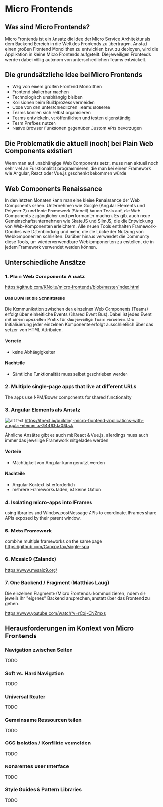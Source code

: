 # Micro Frontends

## Was sind Micro Frontends?

Micro Frontends ist ein Ansatz die Idee der Micro Service Architektur als dem Backend Bereich in die Welt des Frontends zu übertragen. Anstatt einen großen Frontend Monolithen zu entwicklen bzw. zu deployen, wird die Applikation in kleine Micro Frontends aufgeteilt. Die jeweiligen Frontends werden dabei völlig autonom von unterschiedlichen Teams entwickelt.

## Die grundsätzliche Idee bei Micro Frontends

* Weg von einem großen Frontend Monolithen
* Frontend skalierbar machen
* Technologisch unabhängig bleiben
* Kollisionen beim Buildprozess vermeiden
* Code von den unterschiedlichen Teams isolieren
* Teams können sich selbst organisieren
* Teams entwickeln, veröffentlichen und testen eigenständig
* Team Prefixes nutzen
* Native Browser Funktionen gegenüber Custom APIs bevorzugen

## Die Problematik die aktuell (noch) bei Plain Web Components existiert

Wenn man auf unabhängige Web Components setzt, muss man aktuell noch sehr viel an Funktionalität programmieren, die man bei einem Framework wie Angular, React oder Vue.js geschenkt bekommen würde.

## Web Components Renaissance
In den letzten Monaten kann man eine kleine Renaissance der Web Components sehen. Unternehmen wie Google (Angular Elements und Polymer 2) und Ionic Framework (Stencil) bauen Tools auf, die Web Components zugänglicher und performanter machen. Es gibt auch neue Gemeinschaftsunternehmen wie SkateJS und SlimJS, die die Entwicklung von Web-Komponenten erleichtern. Alle neuen Tools enthalten Framework-Goodies wie Datenbindung und mehr, die die Lücke der Nutzung von Webkomponenten schließen. Darüber hinaus verwendet die Community diese Tools, um wiederverwendbare Webkomponenten zu erstellen, die in jedem Framework verwendet werden können.

## Unterschiedliche Ansätze

### 1. Plain Web Components Ansatz
https://github.com/KNolte/micro-frontends/blob/master/index.html

#### Das DOM ist die Schnittstelle
Die Kommunikation zwischen den einzelnen Web Components (Teams) erfolgt über einheitliche Events (Shared Event Bus). Dabei ist jedes Event mit einem speziellen Prefix für das jeweilige Team versehen. Die Initialisierung jeder einzelnen Komponente erfolgt ausschließlich über das setzen von HTML Attributen.

#### Vorteile
* keine Abhängigkeiten

#### Nachteile
* Sämtliche Funktionalität muss selbst geschrieben werden

### 2. Multiple single-page apps that live at different URLs
The apps use NPM/Bower components for shared functionality

### 3. Angular Elements als Ansatz
![alt text](https://cdn-images-1.medium.com/max/2000/1*x-BikaKLnRBWop9T-6gJmA.png)
https://itnext.io/building-micro-frontend-applications-with-angular-elements-34483da08bcb

Ähnliche Ansätze gibt es auch mit React & Vue.js, allerdings muss auch immer das jeweilige Framework mitgeladen werden.

#### Vorteile
* Mächtigkeit von Angular kann genutzt werden

#### Nachteile
* Angular Kontext ist erforderlich
* mehrere Frameworks laden, ist keine Option

### 4. Isolating micro-apps into IFrames
using libraries and Window.postMessage APIs to coordinate. IFrames share APIs exposed by their parent window.

### 5. Meta Framework
combine multiple frameworks on the same page 
https://github.com/CanopyTax/single-spa

### 6. Mosaic9 (Zalando)
https://www.mosaic9.org/

### 7. One Backend / Fragment (Matthias Laug)
Die einzelnen Fragmente (Micro Frontends) kommunizieren, indem sie jeweils ihr "eigenes" Backend ansprechen, anstatt über das Frontend zu gehen.

https://www.youtube.com/watch?v=rCxj-ONZmxs

## Herausforderungen im Kontext von Micro Frontends

### Navigation zwischen Seiten

TODO

### Soft vs. Hard Navigation

TODO

### Universal Router

TODO

### Gemeinsame Ressourcen teilen

TODO

### CSS Isolation / Konflikte vermeiden

TODO

### Kohärentes User Interface

TODO

### Style Guides & Pattern Libraries

TODO
